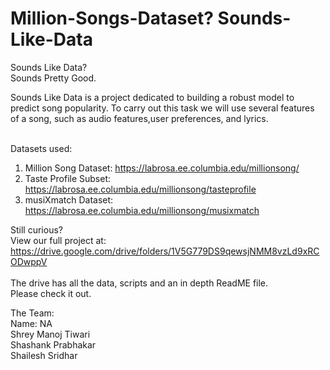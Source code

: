 # Million-Songs-Dataset? Sounds-Like-Data

Sounds Like Data?<br>
Sounds Pretty Good.<br>

Sounds Like Data is a project dedicated to building a robust model to predict song popularity.
To carry out this task we will use several features of a song, such as audio features,user preferences, and lyrics.<br><br>

Datasets used:<br/>
1. Million Song Dataset: https://labrosa.ee.columbia.edu/millionsong/
2. Taste Profile Subset:  https://labrosa.ee.columbia.edu/millionsong/tasteprofile
3. musiXmatch Dataset: https://labrosa.ee.columbia.edu/millionsong/musixmatch<br/>

Still curious?<br/>View our full project at: https://drive.google.com/drive/folders/1V5G779DS9qewsjNMM8vzLd9xRCODwppV
<br/><br/>
The drive has all the data, scripts and an in depth ReadME file.<br/>
Please check it out.

The Team:<br/>
Name: NA<br/>
Shrey Manoj Tiwari<br/>
Shashank Prabhakar<br/>
Shailesh Sridhar
